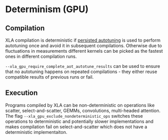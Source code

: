 # Determinism (GPU)

## Compilation

XLA compilation is deterministic if
[persisted autotuning](./persisted_autotuning) is used to perform autotuning
once and avoid it in subsequent compilations. Otherwise due to fluctuations in
measurements different kernels can be picked as the fastest ones in different
compilation runs.

`--xla_gpu_require_complete_aot_autotune_results` can be used to ensure that no
autotuning happens on repeated compilations - they either reuse compatible
results of previous runs or fail.

## Execution

Programs compiled by XLA can be non-deterministic on operations like scatter,
select-and-scatter, GEMMs, convolutions, multi-headed attention. The flag
`--xla_gpu_exclude_nondeterministic_ops` switches these operations to
deterministic and potentially slower implementations and makes compilation fail
on select-and-scatter which does not have a deterministic implementaiton.
